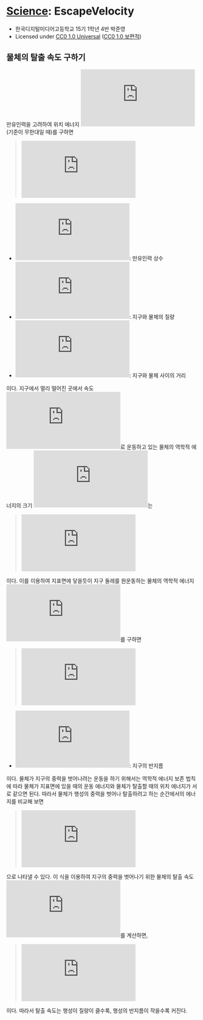 # [Science](https://github.com/ChalkPE/Dimigo/blob/master/md/2016/10/Science.md): EscapeVelocity
* 한국디지털미디어고등학교 15기 1학년 4반 박준영
* Licensed under [CC0 1.0 Universal](https://creativecommons.org/publicdomain/zero/1.0/) ([CC0 1.0 보편적](https://creativecommons.org/publicdomain/zero/1.0/deed.ko))

## 물체의 탈출 속도 구하기
만유인력을 고려하여 위치 에너지 ![Ep](https://latex.codecogs.com/png.latex?%5Cinline%20E_p)(기준이 무한대일 때)를 구하면

> ![Ep=-GMm/r](https://latex.codecogs.com/png.latex?%5Clarge%20E_p%3D-%5Cfrac%7BGMm%7D%7Br%7D)

* ![G](https://latex.codecogs.com/png.latex?%5Cinline%20G): 만유인력 상수
* ![M,m](https://latex.codecogs.com/png.latex?%5Cinline%20M%2Cm): 지구와 물체의 질량
* ![r](https://latex.codecogs.com/png.latex?%5Cinline%20r): 지구와 물체 사이의 거리

이다. 지구에서 멀리 떨어진 곳에서 속도 ![v](https://latex.codecogs.com/png.latex?%5Cinline%20v)로 운동하고 있는 물체의 역학적 에너지의 크기 ![E](https://latex.codecogs.com/png.latex?%5Cinline%20E)는

> ![E=Ek+Ep=½mv²-GMm/r=일정](https://latex.codecogs.com/png.latex?%5Clarge%20E%3DE_k&plus;E_p%3D%5Cfrac%7B1%7D%7B2%7Dmv%5E2-%5Cfrac%7BGMm%7D%7Br%7D%3D%5Ctextrm%7Bconstant%7D)

이다. 이를 이용하여 지표면에 닿을듯이 지구 둘레를 원운동하는 물체의 역학적 에너지 ![E](https://latex.codecogs.com/png.latex?%5Cinline%20E)를 구하면

> ![E=Ek+Ep=½mv²-GMm/R=일정](https://latex.codecogs.com/png.latex?%5Clarge%20E%3DE_k&plus;E_p%3D%5Cfrac%7B1%7D%7B2%7Dmv%5E2-%5Cfrac%7BGMm%7D%7BR%7D%3D%5Ctextrm%7Bconstant%7D)

* ![R](https://latex.codecogs.com/png.latex?%5Cinline%20R): 지구의 반지름

이다. 물체가 지구의 중력을 벗어나려는 운동을 하기 위해서는 역학적 에너지 보존 법칙에 따라 물체가 지표면에 있을 때의 운동 에너지와 물체가 탈출할 때의 위치 에너지가 서로 같으면 된다. 따라서 물체가 행성의 중력을 벗어나 탈출하려고 하는 순간에서의 에너지를 비교해 보면

> ![½mv²=GMm/R](https://latex.codecogs.com/png.latex?%5Clarge%20%5Cfrac%7B1%7D%7B2%7Dmv%5E2%3D%5Cfrac%7BGMm%7D%7BR%7D)

으로 나타낼 수 있다. 이 식을 이용하여 지구의 중력을 벗어나기 위한 물체의 탈출 속도 ![v](https://latex.codecogs.com/png.latex?%5Cinline%20v)를 계산하면,

> ![v=√(2GM/R)](https://latex.codecogs.com/png.latex?%5Clarge%20v%3D%5Csqrt%7B%5Cfrac%7B2GM%7D%7BR%7D%7D)

이다. 따라서 탈출 속도는 행성이 질량이 클수록, 행성의 반지름이 작을수록 커진다.
